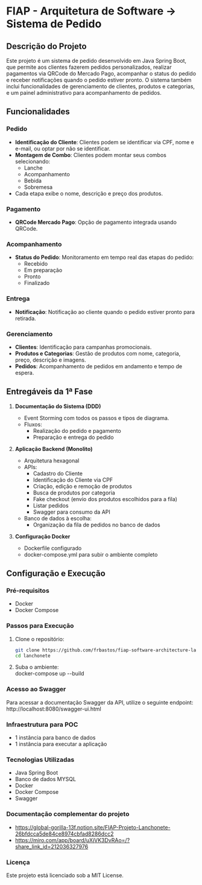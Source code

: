 # FIAP - Arquitetura de Software -> Sistema de Pedido  

## Descrição do Projeto  

Este projeto é um sistema de pedido desenvolvido em Java Spring Boot, que permite aos clientes fazerem pedidos personalizados, realizar pagamentos via QRCode do Mercado Pago, acompanhar o status do pedido e receber notificações quando o pedido estiver pronto. O sistema também inclui funcionalidades de gerenciamento de clientes, produtos e categorias, e um painel administrativo para acompanhamento de pedidos.  

## Funcionalidades  

### Pedido  
- **Identificação do Cliente**: Clientes podem se identificar via CPF, nome e e-mail, ou optar por não se identificar.  
- **Montagem de Combo**: Clientes podem montar seus combos selecionando:  
  - Lanche  
  - Acompanhamento  
  - Bebida  
  - Sobremesa  
- Cada etapa exibe o nome, descrição e preço dos produtos.  

### Pagamento  
- **QRCode Mercado Pago**: Opção de pagamento integrada usando QRCode.  

### Acompanhamento  
- **Status do Pedido**: Monitoramento em tempo real das etapas do pedido:  
  - Recebido  
  - Em preparação  
  - Pronto  
  - Finalizado  

### Entrega  
- **Notificação**: Notificação ao cliente quando o pedido estiver pronto para retirada.  

### Gerenciamento  
- **Clientes**: Identificação para campanhas promocionais.  
- **Produtos e Categorias**: Gestão de produtos com nome, categoria, preço, descrição e imagens.  
- **Pedidos**: Acompanhamento de pedidos em andamento e tempo de espera.  

## Entregáveis da 1ª Fase  

1. **Documentação do Sistema (DDD)**  
   - Event Storming com todos os passos e tipos de diagrama.  
   - Fluxos:  
     - Realização do pedido e pagamento  
     - Preparação e entrega do pedido  

2. **Aplicação Backend (Monolito)**  
   - Arquitetura hexagonal  
   - APIs:  
     - Cadastro do Cliente  
     - Identificação do Cliente via CPF  
     - Criação, edição e remoção de produtos  
     - Busca de produtos por categoria  
     - Fake checkout (envio dos produtos escolhidos para a fila)  
     - Listar pedidos  
     - Swagger para consumo da API  
   - Banco de dados à escolha:  
     - Organização da fila de pedidos no banco de dados  

3. **Configuração Docker**  
   - Dockerfile configurado  
   - docker-compose.yml para subir o ambiente completo  

## Configuração e Execução  

### Pré-requisitos  
- Docker  
- Docker Compose  

### Passos para Execução  

1. Clone o repositório:  
   ```bash  
   git clone https://github.com/frbastos/fiap-software-architecture-lanchonete.git  
   cd lanchonete  

3. Suba o ambiente:  
    docker-compose up --build  

### Acesso ao Swagger  

Para acessar a documentação Swagger da API, utilize o seguinte endpoint:  
http://localhost:8080/swagger-ui.html  
    
### Infraestrutura para POC  

- 1 instância para banco de dados  
- 1 instância para executar a aplicação  

### Tecnologias Utilizadas  

- Java Spring Boot  
- Banco de dados MYSQL  
- Docker  
- Docker Compose  
- Swagger  

### Documentação complementar do projeto  

- https://global-gorilla-13f.notion.site/FIAP-Projeto-Lanchonete-26bfdcca5de84ce8974cbfad8286dcc2  
- https://miro.com/app/board/uXjVK3DvRAo=/?share_link_id=212036327976  

### Licença

Este projeto está licenciado sob a MIT License.

 
 
